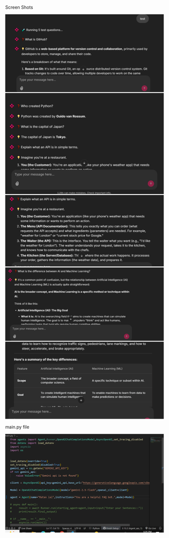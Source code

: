 Screen Shots

![alt text](pic1.png)
![alt text](pic2.png)
![alt text](pic3.png)
![alt text](pic4.png)
![alt text](pic5.png)

main.py file 

![alt text](pic6.png)